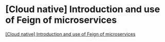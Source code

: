 # [Cloud native] Introduction and use of Feign of microservices
[[Cloud native] Introduction and use of Feign of microservices](https://aiwithcloud.com/2022/09/15/cloud_native_introduction_and_use_of_feign_of_microservices/)